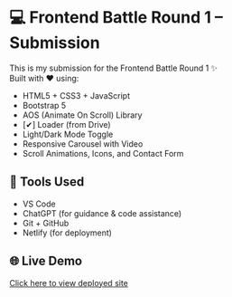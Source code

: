 # 💻 Frontend Battle Round 1 – Submission

This is my submission for the Frontend Battle Round 1 ✨  
Built with ❤️ using:

- HTML5 + CSS3 + JavaScript  
- Bootstrap 5  
- AOS (Animate On Scroll) Library  
- [✔] Loader (from Drive)  
- Light/Dark Mode Toggle  
- Responsive Carousel with Video  
- Scroll Animations, Icons, and Contact Form  

## 🔧 Tools Used

- VS Code  
- ChatGPT (for guidance & code assistance)  
- Git + GitHub  
- Netlify (for deployment)

## 🌐 Live Demo
[Click here to view deployed site](https://precious-druid-109d7f.netlify.app/)


